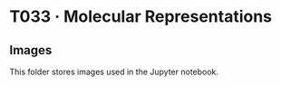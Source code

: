 # T033 · Molecular Representations

## Images

This folder stores images used in the Jupyter notebook.
